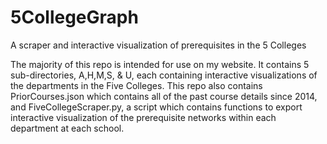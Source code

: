 # 5CollegeGraph
A scraper and interactive visualization of prerequisites in the 5 Colleges

The majority of this repo is intended for use on my website.  It contains 5 sub-directories, A,H,M,S, & U, each containing
interactive visualizations of the departments in the Five Colleges.
This repo also contains PriorCourses.json which contains all of the past course details since 2014, and FiveCollegeScraper.py,
a script which contains functions to export interactive visualization of the prerequisite networks within each department at each school.
